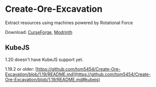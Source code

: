 # Create-Ore-Excavation
Extract resources using machines powered by Rotational Force

Download: [CurseForge](https://www.curseforge.com/minecraft/mc-mods/create-ore-excavation), [Modrinth](https://modrinth.com/mod/create-ore-excavation)

## KubeJS
1.20 doesn't have KubeJS support yet.

1.19.2 or older: [https://github.com/tom5454/Create-Ore-Excavation/blob/1.19/README.md](https://github.com/tom5454/Create-Ore-Excavation/blob/1.19/README.md#kubejs)